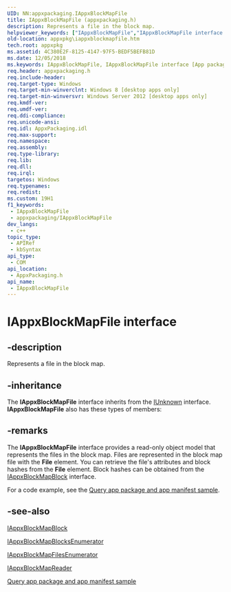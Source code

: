 ```yaml
---
UID: NN:appxpackaging.IAppxBlockMapFile
title: IAppxBlockMapFile (appxpackaging.h)
description: Represents a file in the block map.
helpviewer_keywords: ["IAppxBlockMapFile","IAppxBlockMapFile interface [App packaging and management]","IAppxBlockMapFile interface [App packaging and management]","described","appxpackaging/IAppxBlockMapFile","appxpkg.iappxblockmapfile"]
old-location: appxpkg\iappxblockmapfile.htm
tech.root: appxpkg
ms.assetid: 4C380E2F-8125-4147-97F5-BEDF5BEFB81D
ms.date: 12/05/2018
ms.keywords: IAppxBlockMapFile, IAppxBlockMapFile interface [App packaging and management], IAppxBlockMapFile interface [App packaging and management],described, appxpackaging/IAppxBlockMapFile, appxpkg.iappxblockmapfile
req.header: appxpackaging.h
req.include-header: 
req.target-type: Windows
req.target-min-winverclnt: Windows 8 [desktop apps only]
req.target-min-winversvr: Windows Server 2012 [desktop apps only]
req.kmdf-ver: 
req.umdf-ver: 
req.ddi-compliance: 
req.unicode-ansi: 
req.idl: AppxPackaging.idl
req.max-support: 
req.namespace: 
req.assembly: 
req.type-library: 
req.lib: 
req.dll: 
req.irql: 
targetos: Windows
req.typenames: 
req.redist: 
ms.custom: 19H1
f1_keywords:
 - IAppxBlockMapFile
 - appxpackaging/IAppxBlockMapFile
dev_langs:
 - c++
topic_type:
 - APIRef
 - kbSyntax
api_type:
 - COM
api_location:
 - AppxPackaging.h
api_name:
 - IAppxBlockMapFile
---
```


# IAppxBlockMapFile interface


## -description

Represents a file in the block map.

## -inheritance

The <b>IAppxBlockMapFile</b> interface inherits from the <a href="/windows/desktop/api/unknwn/nn-unknwn-iunknown">IUnknown</a> interface. <b>IAppxBlockMapFile</b> also has these types of members:

## -remarks

The <b>IAppxBlockMapFile</b> interface provides a read-only object model that represents the files in the block map. Files are represented in the block map file with the <b>File</b> element. You can retrieve the file's attributes and block hashes from the <b>File</b> element. Block hashes can be obtained from the <a href="/windows/desktop/api/appxpackaging/nn-appxpackaging-iappxblockmapblock">IAppxBlockMapBlock</a> interface.

For a code example, see the [Query app package and app manifest sample](https://github.com/microsoft/Windows-classic-samples/tree/master/Samples/AppxPackingDescribeAppx).

<div class="code"></div>

## -see-also

<a href="/windows/desktop/api/appxpackaging/nn-appxpackaging-iappxblockmapblock">IAppxBlockMapBlock</a>



<a href="/windows/desktop/api/appxpackaging/nn-appxpackaging-iappxblockmapblocksenumerator">IAppxBlockMapBlocksEnumerator</a>



<a href="/windows/desktop/api/appxpackaging/nn-appxpackaging-iappxblockmapfilesenumerator">IAppxBlockMapFilesEnumerator</a>



<a href="/windows/desktop/api/appxpackaging/nn-appxpackaging-iappxblockmapreader">IAppxBlockMapReader</a>



<a href="https://github.com/microsoft/Windows-classic-samples/tree/master/Samples/AppxPackingDescribeAppx">Query app package and app manifest sample</a>
